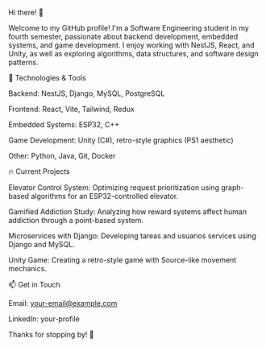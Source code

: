 Hi there! 👋

Welcome to my GitHub profile! I'm a Software Engineering student in my fourth semester, passionate about backend development, embedded systems, and game development. I enjoy working with NestJS, React, and Unity, as well as exploring algorithms, data structures, and software design patterns.

🚀 Technologies & Tools

Backend: NestJS, Django, MySQL, PostgreSQL

Frontend: React, Vite, Tailwind, Redux

Embedded Systems: ESP32, C++

Game Development: Unity (C#), retro-style graphics (PS1 aesthetic)

Other: Python, Java, Git, Docker

🔥 Current Projects

Elevator Control System: Optimizing request prioritization using graph-based algorithms for an ESP32-controlled elevator.

Gamified Addiction Study: Analyzing how reward systems affect human addiction through a point-based system.

Microservices with Django: Developing tareas and usuarios services using Django and MySQL.

Unity Game: Creating a retro-style game with Source-like movement mechanics.

📫 Get in Touch

Email: your-email@example.com

LinkedIn: your-profile

Thanks for stopping by! 🚀
